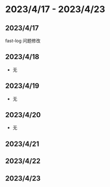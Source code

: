 # 2023/4/17 -  2023/4/23


## 2023/4/17
fast-log 问题修改
## 2023/4/18
- 无
## 2023/4/19
- 无
## 2023/4/20
- 无
## 2023/4/21
## 2023/4/22
## 2023/4/23